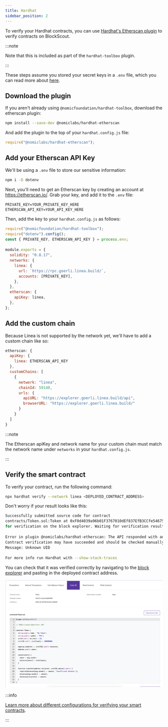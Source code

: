 ```yaml
---
title: Hardhat
sidebar_position: 2
---
```


To verify your Hardhat contracts, you can use [Hardhat's Etherscan plugin](https://hardhat.org/hardhat-runner/plugins/nomiclabs-hardhat-etherscan) to verify contracts on BlockScout.

:::note

Note that this is included as part of the `hardhat-toolbox` plugin.

:::

These steps assume you stored your secret keys in a `.env` file, which you can read more about [here](../deploy-smart-contract/hardhat.md/#deploy-your-contract).

## Download the plugin

If you aren't already using `@nomicfoundation/hardhat-toolbox`, download the etherscan plugin:

```bash
npm install --save-dev @nomiclabs/hardhat-etherscan
```

And add the plugin to the top of your `hardhat.config.js` file:

```javascript
require("@nomiclabs/hardhat-etherscan");
```

## Add your Etherscan API Key

We'll be using a `.env` file to store our sensitive information:

```bash
npm i -D dotenv
```

Next, you'll need to get an Etherscan key by creating an account at https://etherscan.io/. Grab your key, and add it to the `.env` file:

```
PRIVATE_KEY=YOUR_PRIVATE_KEY_HERE
ETHERSCAN_API_KEY=YOUR_API_KEY_HERE
```

Then, add the key to your `hardhat.config.js` as follows:

```javascript
require("@nomicfoundation/hardhat-toolbox");
require("dotenv").config();
const { PRIVATE_KEY, ETHERSCAN_API_KEY } = process.env;

module.exports = {
  solidity: "0.8.17",
  networks: {
    linea: {
      url: `https://rpc.goerli.linea.build/`,
      accounts: [PRIVATE_KEY],
    },
  },
  etherscan: {
    apiKey: linea,
  },
};
```

## Add the custom chain

Because Linea is not supported by the network yet, we'll have to add a custom chain like so:

```javascript
etherscan: {
  apiKey: {
    linea: ETHERSCAN_API_KEY
  },
  customChains: [
    {
      network: "linea",
      chainId: 59140,
      urls: {
        apiURL: "https://explorer.goerli.linea.build/api",
        browserURL: "https://explorer.goerli.linea.build/"
      }
    }
  ]
}
```

:::note

The Etherscan apiKey and network name for your custom chain must match the network name under `networks` in your `hardhat.config.js`.

:::

## Verify the smart contract

To verify your contract, run the following command:

```bash
npx hardhat verify --network linea <DEPLOYED_CONTRACT_ADDRESS>
```

Don't worry if your result looks like this:

```bash
Successfully submitted source code for contract
contracts/Token.sol:Token at 0xF0d4039a96b01F3767010dEf837EfB3CCfe54675
for verification on the block explorer. Waiting for verification result...

Error in plugin @nomiclabs/hardhat-etherscan: The API responded with an unexpected message.
Contract verification may have succeeded and should be checked manually.
Message: Unknown UID

For more info run Hardhat with --show-stack-traces
```

You can check that it was verified correctly by navigating to the [block explorer](https://rpc.goerli.linea.build/) and pasting in the deployed contract address.

![verified contract](../../../assets/blockscout_verification.png)

:::info

[Learn more about different configurations for verifying your smart contracts](https://docs.blockscout.com/for-users/verifying-a-smart-contract/hardhat-verification-plugin).

:::
